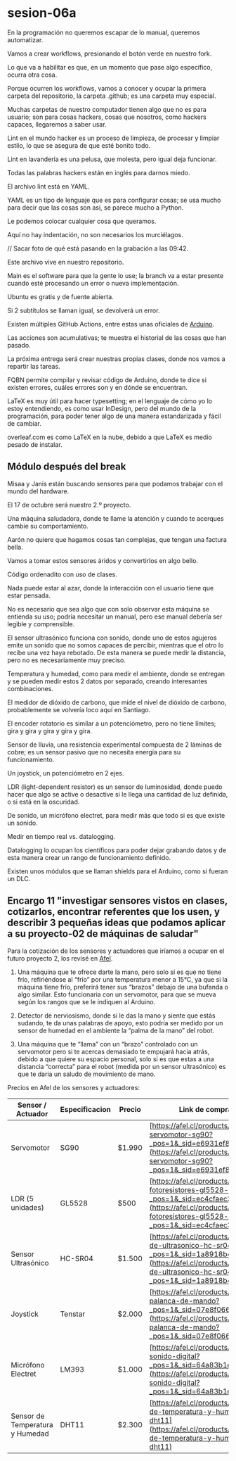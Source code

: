 # sesion-06a

En la programación no queremos escapar de lo manual, queremos automatizar.

Vamos a crear workflows, presionando el botón verde en nuestro fork.

Lo que va a habilitar es que, en un momento que pase algo específico, ocurra otra cosa.

Porque ocurren los workflows, vamos a conocer y ocupar la primera carpeta del repositorio, la carpeta .github; es una carpeta muy especial.

Muchas carpetas de nuestro computador tienen algo que no es para usuario; son para cosas hackers, cosas que nosotros, como hackers capaces, llegaremos a saber usar.

Lint en el mundo hacker es un proceso de limpieza, de procesar y limpiar estilo, lo que se asegura de que esté bonito todo.

Lint en lavandería es una pelusa, que molesta, pero igual deja funcionar.

Todas las palabras hackers están en inglés para darnos miedo.

El archivo lint está en YAML.

YAML es un tipo de lenguaje que es para configurar cosas; se usa mucho para decir que las cosas son así, se parece mucho a Python.

Le podemos colocar cualquier cosa que queramos. 

Aquí no hay indentación, no son necesarios los murciélagos.

// Sacar foto de qué está pasando en la grabación a las 09:42.

Este archivo vive en nuestro repositorio.

Main es el software para que la gente lo use; la branch va a estar presente cuando esté procesando un error o nueva implementación.

Ubuntu es gratis y de fuente abierta.

Si 2 subtítulos se llaman igual, se devolverá un error.

Existen múltiples GitHub Actions, entre estas unas oficiales de [Arduino](https://github.com/arduino/arduino-lint-action).

Las acciones son acumulativas; te muestra el historial de las cosas que han pasado.

La próxima entrega será crear nuestras propias clases, donde nos vamos a repartir las tareas.

FQBN permite compilar y revisar código de Arduino, donde te dice si existen errores, cuáles errores son y en dónde se encuentran.

LaTeX es muy útil para hacer typesetting; en el lenguaje de cómo yo lo estoy entendiendo, es como usar InDesign, pero del mundo de la programación, para poder tener algo de una manera estandarizada y fácil de cambiar. 

overleaf.com es como LaTeX en la nube, debido a que LaTeX es medio pesado de instalar.

## Módulo después del break

Misaa y Janis están buscando sensores para que podamos trabajar con el mundo del hardware.

El 17 de octubre será nuestro 2.º proyecto.

Una máquina saludadora, donde te llame la atención y cuando te acerques cambie su comportamiento. 

Aarón no quiere que hagamos cosas tan complejas, que tengan una factura bella.

Vamos a tomar estos sensores áridos y convertirlos en algo bello. 

Código ordenadito con uso de clases.

Nada puede estar al azar, donde la interacción con el usuario tiene que estar pensada. 

No es necesario que sea algo que con solo observar esta máquina se entienda su uso; podría necesitar un manual, pero ese manual debería ser legible y comprensible. 

El sensor ultrasónico funciona con sonido, donde uno de estos agujeros emite un sonido que no somos capaces de percibir, mientras que el otro lo recibe una vez haya rebotado. De esta manera se puede medir la distancia, pero no es necesariamente muy preciso.

Temperatura y humedad, como para medir el ambiente, donde se entregan y se pueden medir estos 2 datos por separado, creando interesantes combinaciones.

El medidor de dióxido de carbono, que mide el nivel de dióxido de carbono, probablemente se volvería loco aquí en Santiago.

El encoder rotatorio es similar a un potenciómetro, pero no tiene límites; gira y gira y gira y gira y gira.

Sensor de lluvia, una resistencia experimental compuesta de 2 láminas de cobre; es un sensor pasivo que no necesita energía para su funcionamiento.

Un joystick, un potenciómetro en 2 ejes.

LDR (light-dependent resistor) es un sensor de luminosidad, donde puedo hacer que algo se active o desactive si le llega una cantidad de luz definida, o si está en la oscuridad.

De sonido, un micrófono electret, para medir más que todo si es que existe un sonido.

Medir en tiempo real vs. datalogging.

Datalogging lo ocupan los científicos para poder dejar grabando datos y de esta manera crear un rango de funcionamiento definido.

Existen unos módulos que se llaman shields para el Arduino, como si fueran un DLC.

## Encargo 11 "investigar sensores vistos en clases, cotizarlos, encontrar referentes que los usen, y describir 3 pequeñas ideas que podamos aplicar a su proyecto-02 de máquinas de saludar"

Para la cotización de los sensores y actuadores que iríamos a ocupar en el futuro proyecto 2, los revisé en [Afel](https://afel.cl/).

1. Una máquina que te ofrece darte la mano, pero solo si es que no tiene frío, refiriéndose al “frío” por una temperatura menor a 15°C, ya que si la máquina tiene frío, preferirá tener sus “brazos” debajo de una bufanda o algo similar. Esto funcionaria con un servomotor, para que se mueva según los rangos que se le indiquen al Arduino.

2. Detector de nerviosismo, donde si le das la mano y siente que estás sudando, te da unas palabras de apoyo, esto podría ser medido por un sensor de humedad en el ambiente la “palma de la mano” del robot.

3. Una máquina que te “llama” con un “brazo” controlado con un servomotor pero si te acercas demasiado te empujará hacia atrás, debido a que quiere su espacio personal, solo si es que estas a una distancia “correcta” para el robot (medida por un sensor ultrasónico) es que te daria un saludo de movimiento de mano.

Precios en Afel de los sensores y actuadores: 

| Sensor / Actuador               | Especificacion | Precio | Link de compra                                                                                                                                                                 |
| ------------------------------- | -------------- | ------ | ------------------------------------------------------------------------------------------------------------------------------------------------------------------------------ |
| Servomotor                      | SG90           | $1.990 | [https://afel.cl/products/micro-servomotor-sg90?_pos=1&_sid=e6931ef89&_ss=r](https://afel.cl/products/micro-servomotor-sg90?_pos=1&_sid=e6931ef89&_ss=r)                       |
| LDR (5 unidades)                | GL5528         | $500   | [https://afel.cl/products/pack-5-fotoresistores-gl5528-ldr?_pos=1&_sid=ec4cfaec3&_ss=r](https://afel.cl/products/pack-5-fotoresistores-gl5528-ldr?_pos=1&_sid=ec4cfaec3&_ss=r) |
| Sensor Ultrasónico              | HC-SR04        | $1.500 | [https://afel.cl/products/sensor-de-ultrasonico-hc-sr04?_pos=1&_sid=1a8918b48&_ss=r](https://afel.cl/products/sensor-de-ultrasonico-hc-sr04?_pos=1&_sid=1a8918b48&_ss=r)       |
| Joystick                        | Tenstar        | $2.000 |  [https://afel.cl/products/joystick-palanca-de-mando?_pos=1&_sid=07e8f066d&_ss=r](https://afel.cl/products/joystick-palanca-de-mando?_pos=1&_sid=07e8f066d&_ss=r)              |
| Micrófono Electret              | LM393          | $1.000 | [https://afel.cl/products/sensor-sonido-digital?_pos=1&_sid=64a83b1ea&_ss=r](https://afel.cl/products/sensor-sonido-digital?_pos=1&_sid=64a83b1ea&_ss=r)                       |
| Sensor de Temperatura y Humedad | DHT11          | $2.300 | [https://afel.cl/products/sensor-de-temperatura-y-humedad-dht11](https://afel.cl/products/sensor-de-temperatura-y-humedad-dht11)                                               |
